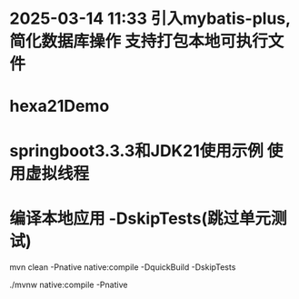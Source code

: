 # 2025-03-14 11:33 引入mybatis-plus,简化数据库操作 支持打包本地可执行文件 
# hexa21Demo
# springboot3.3.3和JDK21使用示例 使用虚拟线程
# 编译本地应用 -DskipTests(跳过单元测试)
mvn clean  -Pnative native:compile -DquickBuild -DskipTests

./mvnw native:compile -Pnative 